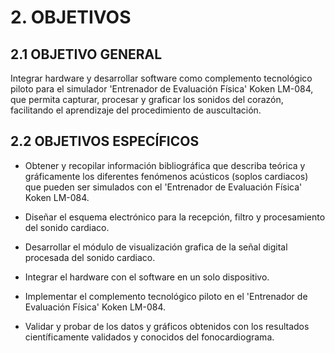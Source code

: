 # 2. OBJETIVOS

## 2.1 OBJETIVO GENERAL

Integrar hardware y desarrollar software como complemento tecnológico piloto para el simulador 'Entrenador de Evaluación Física' Koken LM-084, que permita capturar, procesar y graficar los sonidos del corazón, facilitando el aprendizaje del procedimiento de auscultación.

## 2.2 OBJETIVOS ESPECÍFICOS

* Obtener y recopilar información bibliográfica que describa teórica y gráficamente los diferentes fenómenos acústicos \(soplos cardiacos\) que pueden ser simulados con el 'Entrenador de Evaluación Física' Koken LM-084.

* Diseñar el esquema electrónico para la recepción, filtro y procesamiento del sonido cardiaco.

* Desarrollar el módulo de visualización grafica de la señal digital procesada del sonido cardiaco.

* Integrar el hardware con el software en un solo dispositivo.

* Implementar el complemento tecnológico piloto en el 'Entrenador de Evaluación Física' Koken LM-084.

* Validar y probar de los datos y gráficos obtenidos con los resultados científicamente validados y conocidos del fonocardiograma.


